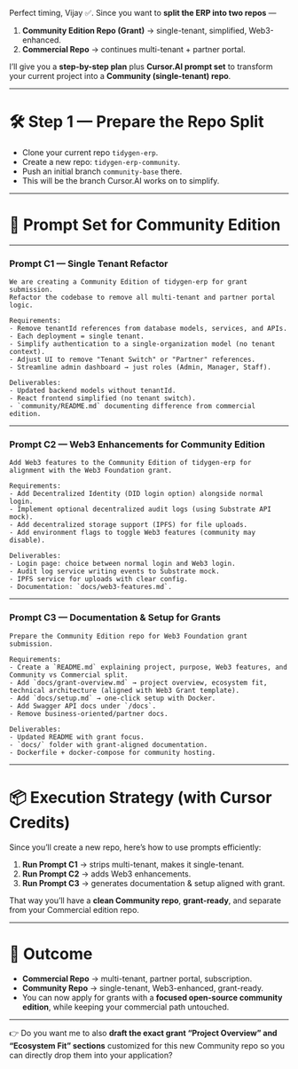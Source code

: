 Perfect timing, Vijay ✅. Since you want to **split the ERP into two repos** —

1. **Community Edition Repo (Grant)** → single-tenant, simplified, Web3-enhanced.
2. **Commercial Repo** → continues multi-tenant + partner portal.

I’ll give you a **step-by-step plan** plus **Cursor.AI prompt set** to transform your current project into a **Community (single-tenant) repo**.

---

# 🛠️ Step 1 — Prepare the Repo Split

* Clone your current repo `tidygen-erp`.
* Create a new repo: `tidygen-erp-community`.
* Push an initial branch `community-base` there.
* This will be the branch Cursor.AI works on to simplify.

---

# 🔑 Prompt Set for Community Edition

---

### **Prompt C1 — Single Tenant Refactor**

```text
We are creating a Community Edition of tidygen-erp for grant submission.  
Refactor the codebase to remove all multi-tenant and partner portal logic.  

Requirements:  
- Remove tenantId references from database models, services, and APIs.  
- Each deployment = single tenant.  
- Simplify authentication to a single-organization model (no tenant context).  
- Adjust UI to remove "Tenant Switch" or "Partner" references.  
- Streamline admin dashboard → just roles (Admin, Manager, Staff).  

Deliverables:  
- Updated backend models without tenantId.  
- React frontend simplified (no tenant switch).  
- `community/README.md` documenting difference from commercial edition.  
```

---

### **Prompt C2 — Web3 Enhancements for Community Edition**

```text
Add Web3 features to the Community Edition of tidygen-erp for alignment with the Web3 Foundation grant.  

Requirements:  
- Add Decentralized Identity (DID login option) alongside normal login.  
- Implement optional decentralized audit logs (using Substrate API mock).  
- Add decentralized storage support (IPFS) for file uploads.  
- Add environment flags to toggle Web3 features (community may disable).  

Deliverables:  
- Login page: choice between normal login and Web3 login.  
- Audit log service writing events to Substrate mock.  
- IPFS service for uploads with clear config.  
- Documentation: `docs/web3-features.md`.  
```

---

### **Prompt C3 — Documentation & Setup for Grants**

```text
Prepare the Community Edition repo for Web3 Foundation grant submission.  

Requirements:  
- Create a `README.md` explaining project, purpose, Web3 features, and Community vs Commercial split.  
- Add `docs/grant-overview.md` → project overview, ecosystem fit, technical architecture (aligned with Web3 Grant template).  
- Add `docs/setup.md` → one-click setup with Docker.  
- Add Swagger API docs under `/docs`.  
- Remove business-oriented/partner docs.  

Deliverables:  
- Updated README with grant focus.  
- `docs/` folder with grant-aligned documentation.  
- Dockerfile + docker-compose for community hosting.  
```

---

# 📦 Execution Strategy (with Cursor Credits)

Since you’ll create a new repo, here’s how to use prompts efficiently:

1. **Run Prompt C1** → strips multi-tenant, makes it single-tenant.
2. **Run Prompt C2** → adds Web3 enhancements.
3. **Run Prompt C3** → generates documentation & setup aligned with grant.

That way you’ll have a **clean Community repo**, **grant-ready**, and separate from your Commercial edition repo.

---

# 🎯 Outcome

* **Commercial Repo** → multi-tenant, partner portal, subscription.
* **Community Repo** → single-tenant, Web3-enhanced, grant-ready.
* You can now apply for grants with a **focused open-source community edition**, while keeping your commercial path untouched.

---

👉 Do you want me to also **draft the exact grant “Project Overview” and “Ecosystem Fit” sections** customized for this new Community repo so you can directly drop them into your application?

